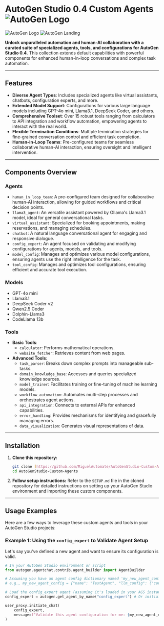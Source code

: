 # AutoGen Studio 0.4 Custom Agents  ![AutoGen Logo](https://microsoft.github.io/autogen/dev//_static/logo.svg)

![AutoGen Logo](https://microsoft.github.io/autogen/dev//_static/logo.svg)
![AutoGen Landing](https://media.githubusercontent.com/media/microsoft/autogen/main/autogen-landing.jpg)

**Unlock unparalleled automation and human-AI collaboration with a curated suite of specialized agents, tools, and configurations for AutoGen Studio 0.4.** This collection extends default capabilities with powerful components for enhanced human-in-loop conversations and complex task automation.

---

## Features

-   **Diverse Agent Types**: Includes specialized agents like virtual assistants, chatbots, configuration experts, and more.
-   **Extended Model Support**: Configurations for various large language models including GPT-4o mini, Llama3.1, DeepSeek Coder, and others.
-   **Comprehensive Toolset**: Over 15 robust tools ranging from calculators to API integration and workflow automation, empowering agents to interact with the real world.
-   **Flexible Termination Conditions**: Multiple termination strategies for fine-grained conversation control and efficient task completion.
-   **Human-in-Loop Teams**: Pre-configured teams for seamless collaborative human-AI interaction, ensuring oversight and intelligent intervention.

---

## Components Overview

### Agents
-   `human_in_loop_team`: A pre-configured team designed for collaborative human-AI interaction, allowing for guided workflows and critical decision points.
-   `llama3_agent`: An versatile assistant powered by Ollama's Llama3.1 model, ideal for general conversational tasks.
-   `virtual_assistant`: Specialized for booking appointments, making reservations, and managing schedules.
-   `chatbot`: A natural language conversational agent for engaging and responsive dialogue.
-   `config_expert`: An agent focused on validating and modifying configurations for agents, models, and tools.
-   `model_config`: Manages and optimizes various model configurations, ensuring agents use the right intelligence for the task.
-   `tool_config`: Manages and optimizes tool configurations, ensuring efficient and accurate tool execution.

### Models
-   GPT-4o mini
-   Llama3.1
-   DeepSeek Coder v2
-   Qwen2.5 Coder
-   Dolphin-Llama3
-   CodeLlama 13b

### Tools
-   **Basic Tools**:
    * `calculator`: Performs mathematical operations.
    * `website_fetcher`: Retrieves content from web pages.
-   **Advanced Tools**:
    * `task_parser`: Breaks down complex prompts into manageable sub-tasks.
    * `domain_knowledge_base`: Accesses and queries specialized knowledge sources.
    * `model_trainer`: Facilitates training or fine-tuning of machine learning models.
    * `workflow_automation`: Automates multi-step processes and orchestrates agent actions.
    * `api_integration`: Connects to external APIs for enhanced capabilities.
    * `error_handling`: Provides mechanisms for identifying and gracefully managing errors.
    * `data_visualization`: Generates visual representations of data.

---

## Installation

1.  **Clone this repository:**
    ```bash
    git clone [https://github.com/MiguelAutomate/AutoGenStudio-Custom-Agents.git](https://github.com/MiguelAutomate/AutoGenStudio-Custom-Agents.git)
    cd AutoGenStudio-Custom-Agents
    ```
2.  **Follow setup instructions:** Refer to the `SETUP.md` file in the cloned repository for detailed instructions on setting up your AutoGen Studio environment and importing these custom components.

---

## Usage Examples

Here are a few ways to leverage these custom agents and tools in your AutoGen Studio projects:

### Example 1: Using the `config_expert` to Validate Agent Setup

Let's say you've defined a new agent and want to ensure its configuration is valid.

```python
# In your AutoGen Studio environment or script
from autogen.agentchat.contrib.agent_builder import AgentBuilder

# Assuming you have an agent config dictionary named 'my_new_agent_config'
# e.g., my_new_agent_config = {"name": "TestAgent", "llm_config": {"config_list": [{"model": "gpt-4o-mini"}]}}

# Load the config_expert agent (assuming it's loaded in your AGS instance)
config_expert = autogen.get_agent_by_name("config_expert") # Or initialize directly if not loaded

user_proxy.initiate_chat(
    config_expert,
    message=f"Validate this agent configuration for me: {my_new_agent_config}"
)
